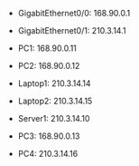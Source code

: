  
   - GigabitEthernet0/0: 168.90.0.1
   - GigabitEthernet0/1: 210.3.14.1

   - PC1: 168.90.0.11
   - PC2: 168.90.0.12
   - Laptop1: 210.3.14.14
   - Laptop2: 210.3.14.15
   - Server1: 210.3.14.10
   - PC3: 168.90.0.13
   - PC4: 210.3.14.16
   